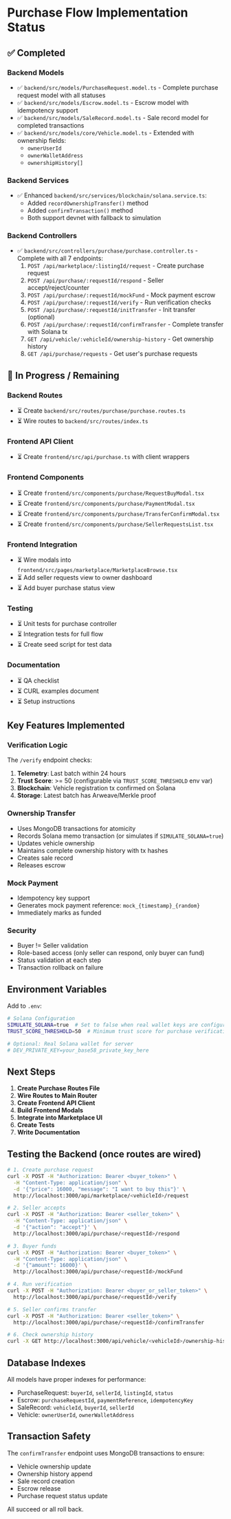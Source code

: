 # Purchase Flow Implementation Status

## ✅ Completed

### Backend Models
- ✅ `backend/src/models/PurchaseRequest.model.ts` - Complete purchase request model with all statuses
- ✅ `backend/src/models/Escrow.model.ts` - Escrow model with idempotency support
- ✅ `backend/src/models/SaleRecord.model.ts` - Sale record model for completed transactions
- ✅ `backend/src/models/core/Vehicle.model.ts` - Extended with ownership fields:
  - `ownerUserId`
  - `ownerWalletAddress`
  - `ownershipHistory[]`

### Backend Services
- ✅ Enhanced `backend/src/services/blockchain/solana.service.ts`:
  - Added `recordOwnershipTransfer()` method
  - Added `confirmTransaction()` method
  - Both support devnet with fallback to simulation

### Backend Controllers
- ✅ `backend/src/controllers/purchase/purchase.controller.ts` - Complete with all 7 endpoints:
  1. `POST /api/marketplace/:listingId/request` - Create purchase request
  2. `POST /api/purchase/:requestId/respond` - Seller accept/reject/counter
  3. `POST /api/purchase/:requestId/mockFund` - Mock payment escrow
  4. `POST /api/purchase/:requestId/verify` - Run verification checks
  5. `POST /api/purchase/:requestId/initTransfer` - Init transfer (optional)
  6. `POST /api/purchase/:requestId/confirmTransfer` - Complete transfer with Solana tx
  7. `GET /api/vehicle/:vehicleId/ownership-history` - Get ownership history
  8. `GET /api/purchase/requests` - Get user's purchase requests

## 🚧 In Progress / Remaining

### Backend Routes
- ⏳ Create `backend/src/routes/purchase/purchase.routes.ts`
- ⏳ Wire routes to `backend/src/routes/index.ts`

### Frontend API Client
- ⏳ Create `frontend/src/api/purchase.ts` with client wrappers

### Frontend Components
- ⏳ Create `frontend/src/components/purchase/RequestBuyModal.tsx`
- ⏳ Create `frontend/src/components/purchase/PaymentModal.tsx`
- ⏳ Create `frontend/src/components/purchase/TransferConfirmModal.tsx`
- ⏳ Create `frontend/src/components/purchase/SellerRequestsList.tsx`

### Frontend Integration
- ⏳ Wire modals into `frontend/src/pages/marketplace/MarketplaceBrowse.tsx`
- ⏳ Add seller requests view to owner dashboard
- ⏳ Add buyer purchase status view

### Testing
- ⏳ Unit tests for purchase controller
- ⏳ Integration tests for full flow
- ⏳ Create seed script for test data

### Documentation
- ⏳ QA checklist
- ⏳ CURL examples document
- ⏳ Setup instructions

## Key Features Implemented

### Verification Logic
The `/verify` endpoint checks:
1. **Telemetry**: Last batch within 24 hours
2. **Trust Score**: >= 50 (configurable via `TRUST_SCORE_THRESHOLD` env var)
3. **Blockchain**: Vehicle registration tx confirmed on Solana
4. **Storage**: Latest batch has Arweave/Merkle proof

### Ownership Transfer
- Uses MongoDB transactions for atomicity
- Records Solana memo transaction (or simulates if `SIMULATE_SOLANA=true`)
- Updates vehicle ownership
- Maintains complete ownership history with tx hashes
- Creates sale record
- Releases escrow

### Mock Payment
- Idempotency key support
- Generates mock payment reference: `mock_{timestamp}_{random}`
- Immediately marks as funded

### Security
- Buyer != Seller validation
- Role-based access (only seller can respond, only buyer can fund)
- Status validation at each step
- Transaction rollback on failure

## Environment Variables

Add to `.env`:
```bash
# Solana Configuration
SIMULATE_SOLANA=true  # Set to false when real wallet keys are configured
TRUST_SCORE_THRESHOLD=50  # Minimum trust score for purchase verification

# Optional: Real Solana wallet for server
# DEV_PRIVATE_KEY=your_base58_private_key_here
```

## Next Steps

1. **Create Purchase Routes File**
2. **Wire Routes to Main Router**
3. **Create Frontend API Client**
4. **Build Frontend Modals**
5. **Integrate into Marketplace UI**
6. **Create Tests**
7. **Write Documentation**

## Testing the Backend (once routes are wired)

```bash
# 1. Create purchase request
curl -X POST -H "Authorization: Bearer <buyer_token>" \
  -H "Content-Type: application/json" \
  -d '{"price": 16000, "message": "I want to buy this"}' \
  http://localhost:3000/api/marketplace/<vehicleId>/request

# 2. Seller accepts
curl -X POST -H "Authorization: Bearer <seller_token>" \
  -H "Content-Type: application/json" \
  -d '{"action": "accept"}' \
  http://localhost:3000/api/purchase/<requestId>/respond

# 3. Buyer funds
curl -X POST -H "Authorization: Bearer <buyer_token>" \
  -H "Content-Type: application/json" \
  -d '{"amount": 16000}' \
  http://localhost:3000/api/purchase/<requestId>/mockFund

# 4. Run verification
curl -X POST -H "Authorization: Bearer <buyer_or_seller_token>" \
  http://localhost:3000/api/purchase/<requestId>/verify

# 5. Seller confirms transfer
curl -X POST -H "Authorization: Bearer <seller_token>" \
  http://localhost:3000/api/purchase/<requestId>/confirmTransfer

# 6. Check ownership history
curl -X GET http://localhost:3000/api/vehicle/<vehicleId>/ownership-history
```

## Database Indexes

All models have proper indexes for performance:
- PurchaseRequest: `buyerId`, `sellerId`, `listingId`, `status`
- Escrow: `purchaseRequestId`, `paymentReference`, `idempotencyKey`
- SaleRecord: `vehicleId`, `buyerId`, `sellerId`
- Vehicle: `ownerUserId`, `ownerWalletAddress`

## Transaction Safety

The `confirmTransfer` endpoint uses MongoDB transactions to ensure:
- Vehicle ownership update
- Ownership history append
- Sale record creation
- Escrow release
- Purchase request status update

All succeed or all roll back.

